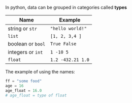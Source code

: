 In python, data can be grouped in categories called **types**

| Name                   | Example                   |
| ---                    | ---                       |
| string or `str`          | `"hello world!"`             |
| `list`                   | `[1, 2, 3,4 ]`               |
| boolean or `bool`        | `True False`                 |
| integers or `int`        | `1 -10 5`                    |
| `float`                  | `1.2 -432.21 1.0` 

The example of using the names:

```python
ff = "some food"
age = 16
age_float = 16.0
# age_float = type of float
```